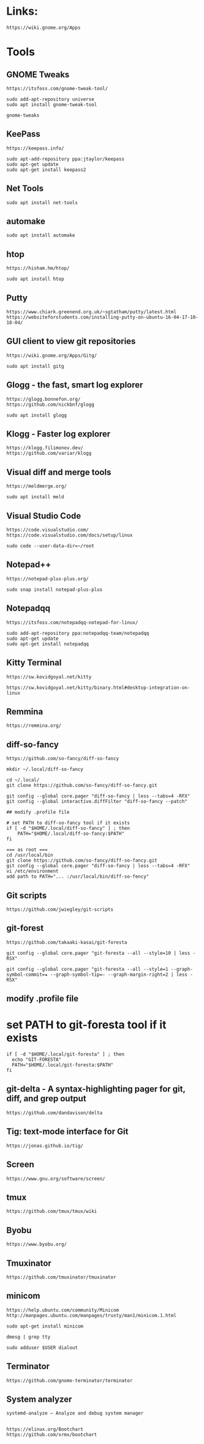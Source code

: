 # Links:
    https://wiki.gnome.org/Apps

# Tools


## GNOME Tweaks
    https://itsfoss.com/gnome-tweak-tool/

    sudo add-apt-repository universe
    sudo apt install gnome-tweak-tool

    gnome-tweaks

## KeePass
    https://keepass.info/

    sudo apt-add-repository ppa:jtaylor/keepass
    sudo apt-get update
    sudo apt-get install keepass2

## Net Tools
    sudo apt install net-tools

## automake
    sudo apt install automake

## htop
    https://hisham.hm/htop/

    sudo apt install htop

## Putty
    https://www.chiark.greenend.org.uk/~sgtatham/putty/latest.html
    https://websiteforstudents.com/installing-putty-on-ubuntu-16-04-17-10-18-04/

## GUI client to view git repositories
    https://wiki.gnome.org/Apps/Gitg/

    sudo apt install gitg

## Glogg - the fast, smart log explorer
    https://glogg.bonnefon.org/
    https://github.com/nickbnf/glogg

    sudo apt install glogg

## Klogg - Faster log explorer
    https://klogg.filimonov.dev/
    https://github.com/variar/klogg

## Visual diff and merge tools
    https://meldmerge.org/

    sudo apt install meld

## Visual Studio Code
    https://code.visualstudio.com/
    https://code.visualstudio.com/docs/setup/linux
    
    sudo code --user-data-dir=~/root

## Notepad++
    https://notepad-plus-plus.org/

    sudo snap install notepad-plus-plus

## Notepadqq
    https://itsfoss.com/notepadqq-notepad-for-linux/

    sudo add-apt-repository ppa:notepadqq-team/notepadqq
    sudo apt-get update
    sudo apt-get install notepadqq

## Kitty Terminal
    https://sw.kovidgoyal.net/kitty

    https://sw.kovidgoyal.net/kitty/binary.html#desktop-integration-on-linux

## Remmina
    https://remmina.org/

## diff-so-fancy
    https://github.com/so-fancy/diff-so-fancy

    mkdir ~/.local/diff-so-fancy

    cd ~/.local/
    git clone https://github.com/so-fancy/diff-so-fancy.git

    git config --global core.pager "diff-so-fancy | less --tabs=4 -RFX"
    git config --global interactive.diffFilter "diff-so-fancy --patch"

    ## modify .profile file 

    # set PATH to diff-so-fancy tool if it exists
    if [ -d "$HOME/.local/diff-so-fancy" ] ; then
        PATH="$HOME/.local/diff-so-fancy:$PATH"
    fi

    === as root ===
    cd /usr/local/bin
    git clone https://github.com/so-fancy/diff-so-fancy.git
    git config --global core.pager "diff-so-fancy | less --tabs=4 -RFX"
    vi /etc/environment
    add path to PATH="... :/usr/local/bin/diff-so-fency"

## Git scripts
    https://github.com/jwiegley/git-scripts

## git-forest
    https://github.com/takaaki-kasai/git-foresta

    git config --global core.pager "git-foresta --all --style=10 | less -RSX"

    git config --global core.pager "git-foresta --all --style=1 --graph-symbol-commit=★ --graph-symbol-tip=☆ --graph-margin-right=2 | less -RSX"

 ## modify .profile file 

  # set PATH to git-foresta tool if it exists
    if [ -d "$HOME/.local/git-foresta" ] ; then
      echo "GIT-FORESTA"
      PATH="$HOME/.local/git-foresta:$PATH"
    fi

## git-delta - A syntax-highlighting pager for git, diff, and grep output
	https://github.com/dandavison/delta

## Tig: text-mode interface for Git
    https://jonas.github.io/tig/

## Screen
    https://www.gnu.org/software/screen/

## tmux
    https://github.com/tmux/tmux/wiki

## Byobu
    https://www.byobu.org/

## Tmuxinator
    https://github.com/tmuxinator/tmuxinator	

## minicom
    https://help.ubuntu.com/community/Minicom
    http://manpages.ubuntu.com/manpages/trusty/man1/minicom.1.html

    sudo apt-get install minicom

    dmesg | grep tty

    sudo adduser $USER dialout

## Terminator
    https://github.com/gnome-terminator/terminator

## System analyzer

    systemd-analyze — Analyze and debug system manager


    https://elinux.org/Bootchart
    https://github.com/xrmx/bootchart


